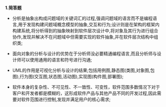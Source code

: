 **1.简答题**
* 分析是抽象出构成问题域的关键词汇的过程,强调问题域的语言而不是编程语言,用于发现构建问题域概念模型的抽象,交互和行为;设计则是在架构的框架内构建系统,将分析得到的抽象映射到软件层次设计中,将对象及其行为进行组合协作,发现并解决不在问题域中但需要实现的软件抽象,并在软件层次结构中组织类;

* 面向对象的分析与设计的优势在于分析师没必要精通编程语言,而且分析师与设计师可以使用通用的语言和符号进行沟通;

* UML的作用是可视化分析与设计的结果;包括用例图,静态图(类图,对象图,包图),行为图(交互图,状态图,活动图),实现图(构件图,部署图);

* 软件本身的复杂性、不可见性、不一致性、可变性，软件范围多数情况下对于客户和开发者都是模糊的，这形成软件产品与其他产品不同的开发过程,因此需要对软件范围进行控制,发现并满足用户的核心需求;
